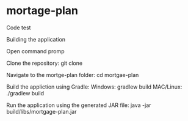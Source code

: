 # mortage-plan
Code test

Building the application

Open command promp

Clone the repository:
git clone 

Navigate to the mortge-plan folder:
cd mortgae-plan

Build the appliction using Gradle:
Windows: gradlew build
MAC/Linux: ./gradlew build

Run the application using the generated JAR file:
java -jar build/libs/mortgage-plan.jar
